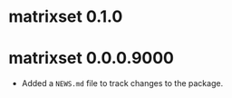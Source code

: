 # matrixset 0.1.0

# matrixset 0.0.0.9000

* Added a `NEWS.md` file to track changes to the package.
